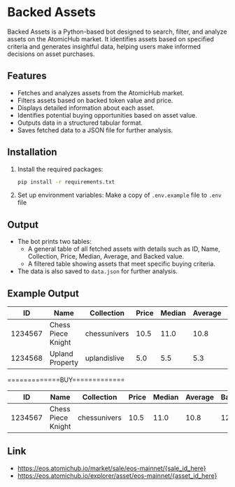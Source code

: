 # Backed Assets

Backed Assets is a Python-based bot designed to search, filter, and analyze assets on the AtomicHub market. It identifies assets based on specified criteria and generates insightful data, helping users make informed decisions on asset purchases.

## Features

- Fetches and analyzes assets from the AtomicHub market.
- Filters assets based on backed token value and price.
- Displays detailed information about each asset.
- Identifies potential buying opportunities based on asset value.
- Outputs data in a structured tabular format.
- Saves fetched data to a JSON file for further analysis.

## Installation

1. Install the required packages:
    ```sh
    pip install -r requirements.txt
    ```

2. Set up environment variables:
    Make a copy of `.env.example` file to `.env` file

## Output

- The bot prints two tables:
  - A general table of all fetched assets with details such as ID, Name, Collection, Price, Median, Average, and Backed value.
  - A filtered table showing assets that meet specific buying criteria.
- The data is also saved to `data.json` for further analysis.

## Example Output

| ID      | Name                | Collection    | Price | Median | Average | Backed |
|---------|---------------------|---------------|-------|--------|---------|--------|
| 1234567 | Chess Piece Knight  | chessunivers  | 10.5  | 11.0   | 10.8    | 12.0   |
| 1234568 | Upland Property     | uplandislive  | 5.0   | 5.5    | 5.3     | 6.0    |


=============BUY=============

| ID      | Name                | Collection    | Price | Median | Average | Backed | Buy |
|---------|---------------------|---------------|-------|--------|---------|--------|-----|
| 1234567 | Chess Piece Knight  | chessunivers  | 10.5  | 11.0   | 10.8    | 12.0   | ✅  |

## Link
  
  - https://eos.atomichub.io/market/sale/eos-mainnet/{sale_id_here}
  - https://eos.atomichub.io/explorer/asset/eos-mainnet/{asset_id_here}
